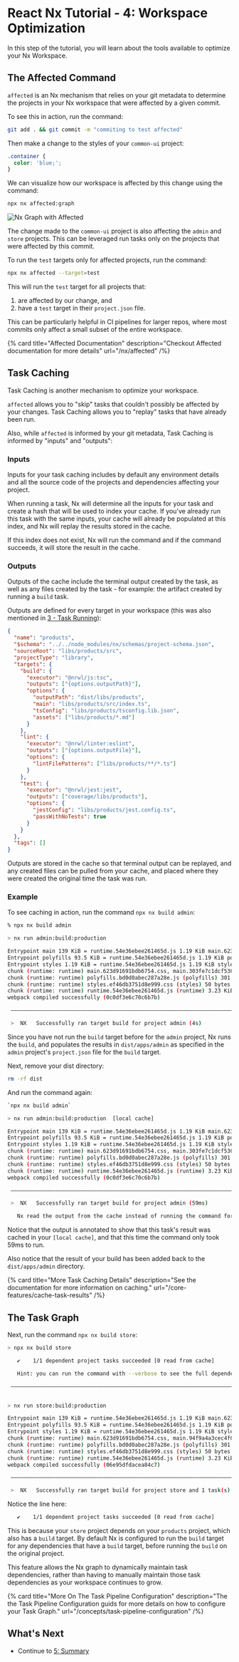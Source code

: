 # React Nx Tutorial - 4: Workspace Optimization

In this step of the tutorial, you will learn about the tools available to optimize your Nx Workspace.

## The Affected Command

`affected` is an Nx mechanism that relies on your git metadata to determine the projects in your Nx workspace that were affected by a given commit.

To see this in action, run the command:

```bash
git add . && git commit -m "commiting to test affected"
```

Then make a change to the styles of your `common-ui` project:

```css {% fileName="libs/common-ui/src/lib/common-ui.module.css" %}
.container {
  color: 'blue;';
}
```

We can visualize how our workspace is affected by this change using the command:

```bash
npx nx affected:graph
```

![Nx Graph with Affected](/shared/react-tutorial/nx-graph-with-affected.png)

The change made to the `common-ui` project is also affecting the `admin` and `store` projects. This can be leveraged run tasks only on the projects that were affected by this commit.

To run the `test` targets only for affected projects, run the command:

```bash
npx nx affected --target=test
```

This will run the `test` target for all projects that:

1. are affected by our change, and
2. have a `test` target in their `project.json` file.

This can be particularly helpful in CI pipelines for larger repos, where most commits only affect a small subset of the entire workspace.

{% card title="Affected Documentation" description="Checkout Affected documentation for more details" url="/nx/affected" /%}

## Task Caching

Task Caching is another mechanism to optimize your workspace.

`affected` allows you to "skip" tasks that couldn't possibly be affected by your changes. Task Caching allows you to "replay" tasks that have already been run.

Also, while `affected` is informed by your git metadata, Task Caching is informed by "inputs" and "outputs":

### Inputs

Inputs for your task caching includes by default any environment details and all the source code of the projects and dependencies affecting your project.

When running a task, Nx will determine all the inputs for your task and create a hash that will be used to index your cache. If you've already run this task with the same inputs, your cache will already be populated at this index, and Nx will replay the results stored in the cache.

If this index does not exist, Nx will run the command and if the command succeeds, it will store the result in the cache.

### Outputs

Outputs of the cache include the terminal output created by the task, as well as any files created by the task - for example: the artifact created by running a `build` task.

Outputs are defined for every target in your workspace (this was also mentioned in [3 - Task Running](/react-tutorial/3-task-running)):

```json {% fileName="libs/products/project.json" %}
{
  "name": "products",
  "$schema": "../../node_modules/nx/schemas/project-schema.json",
  "sourceRoot": "libs/products/src",
  "projectType": "library",
  "targets": {
    "build": {
      "executor": "@nrwl/js:tsc",
      "outputs": ["{options.outputPath}"],
      "options": {
        "outputPath": "dist/libs/products",
        "main": "libs/products/src/index.ts",
        "tsConfig": "libs/products/tsconfig.lib.json",
        "assets": ["libs/products/*.md"]
      }
    },
    "lint": {
      "executor": "@nrwl/linter:eslint",
      "outputs": ["{options.outputFile}"],
      "options": {
        "lintFilePatterns": ["libs/products/**/*.ts"]
      }
    },
    "test": {
      "executor": "@nrwl/jest:jest",
      "outputs": ["coverage/libs/products"],
      "options": {
        "jestConfig": "libs/products/jest.config.ts",
        "passWithNoTests": true
      }
    }
  },
  "tags": []
}
```

Outputs are stored in the cache so that terminal output can be replayed, and any created files can be pulled from your cache, and placed where they were created the original time the task was run.

### Example

To see caching in action, run the command `npx nx build admin`:

```bash
% npx nx build admin

> nx run admin:build:production

Entrypoint main 139 KiB = runtime.54e36ebee261465d.js 1.19 KiB main.623d91691bdb6754.css 42 bytes main.303fe7c1dcf5306b.js 137 KiB
Entrypoint polyfills 93.5 KiB = runtime.54e36ebee261465d.js 1.19 KiB polyfills.bd0d0abec287a28e.js 92.3 KiB
Entrypoint styles 1.19 KiB = runtime.54e36ebee261465d.js 1.19 KiB styles.ef46db3751d8e999.css 0 bytes
chunk (runtime: runtime) main.623d91691bdb6754.css, main.303fe7c1dcf5306b.js (main) 144 KiB (javascript) 50 bytes (css/mini-extract) [initial] [rendered]
chunk (runtime: runtime) polyfills.bd0d0abec287a28e.js (polyfills) 301 KiB [initial] [rendered]
chunk (runtime: runtime) styles.ef46db3751d8e999.css (styles) 50 bytes (javascript) 80 bytes (css/mini-extract) [initial] [rendered]
chunk (runtime: runtime) runtime.54e36ebee261465d.js (runtime) 3.23 KiB [entry] [rendered]
webpack compiled successfully (0c0df3e6c70c6b7b)

 ———————————————————————————————————————————————————————————————————————————————————————————————————

 >  NX   Successfully ran target build for project admin (4s)
```

Since you have not run the `build` target before for the `admin` project, Nx runs the `build`, and populates the results in `dist/apps/admin` as specified in the `admin` project's `project.json` file for the `build` target.

Next, remove your dist directory:

```bash
rm -rf dist
```

And run the command again:

```bash
`npx nx build admin`

> nx run admin:build:production  [local cache]

Entrypoint main 139 KiB = runtime.54e36ebee261465d.js 1.19 KiB main.623d91691bdb6754.css 42 bytes main.303fe7c1dcf5306b.js 137 KiB
Entrypoint polyfills 93.5 KiB = runtime.54e36ebee261465d.js 1.19 KiB polyfills.bd0d0abec287a28e.js 92.3 KiB
Entrypoint styles 1.19 KiB = runtime.54e36ebee261465d.js 1.19 KiB styles.ef46db3751d8e999.css 0 bytes
chunk (runtime: runtime) main.623d91691bdb6754.css, main.303fe7c1dcf5306b.js (main) 144 KiB (javascript) 50 bytes (css/mini-extract) [initial] [rendered]
chunk (runtime: runtime) polyfills.bd0d0abec287a28e.js (polyfills) 301 KiB [initial] [rendered]
chunk (runtime: runtime) styles.ef46db3751d8e999.css (styles) 50 bytes (javascript) 80 bytes (css/mini-extract) [initial] [rendered]
chunk (runtime: runtime) runtime.54e36ebee261465d.js (runtime) 3.23 KiB [entry] [rendered]
webpack compiled successfully (0c0df3e6c70c6b7b)

 ———————————————————————————————————————————————————————————————————————————————————————————————————

 >  NX   Successfully ran target build for project admin (59ms)

   Nx read the output from the cache instead of running the command for 1 out of 1 tasks.
```

Notice that the output is annotated to show that this task's result was cached in your `[local cache]`, and that this time the command only took 59ms to run.

Also notice that the result of your build has been added back to the `dist/apps/admin` directory.

{% card title="More Task Caching Details" description="See the documentation for more information on caching." url="/core-features/cache-task-results" /%}

## The Task Graph

Next, run the command `npx nx build store`:

```bash
> npx nx build store

   ✔    1/1 dependent project tasks succeeded [0 read from cache]

   Hint: you can run the command with --verbose to see the full dependent project outputs

 ———————————————————————————————————————————————————————————————————————————————————————————————————


> nx run store:build:production

Entrypoint main 139 KiB = runtime.54e36ebee261465d.js 1.19 KiB main.623d91691bdb6754.css 42 bytes main.94f9a4a3cec4f056.js 138 KiB
Entrypoint polyfills 93.5 KiB = runtime.54e36ebee261465d.js 1.19 KiB polyfills.bd0d0abec287a28e.js 92.3 KiB
Entrypoint styles 1.19 KiB = runtime.54e36ebee261465d.js 1.19 KiB styles.ef46db3751d8e999.css 0 bytes
chunk (runtime: runtime) main.623d91691bdb6754.css, main.94f9a4a3cec4f056.js (main) 145 KiB (javascript) 50 bytes (css/mini-extract) [initial] [rendered]
chunk (runtime: runtime) polyfills.bd0d0abec287a28e.js (polyfills) 301 KiB [initial] [rendered]
chunk (runtime: runtime) styles.ef46db3751d8e999.css (styles) 50 bytes (javascript) 80 bytes (css/mini-extract) [initial] [rendered]
chunk (runtime: runtime) runtime.54e36ebee261465d.js (runtime) 3.23 KiB [entry] [rendered]
webpack compiled successfully (06e95dfdacea84c7)

 ———————————————————————————————————————————————————————————————————————————————————————————————————

 >  NX   Successfully ran target build for project store and 1 task(s) it depends on (5s)
```

Notice the line here:

```bash
   ✔    1/1 dependent project tasks succeeded [0 read from cache]
```

This is because your `store` project depends on your `products` project, which also has a `build` target. By default Nx is configured to run the `build` target for any dependencies that have a `build` target, before running the `build` on the original project.

This feature allows the Nx graph to dynamically maintain task dependencies, rather than having to manually maintain those task dependencies as your workspace continues to grow.

{% card title="More On The Task Pipeline Configuration" description="The the Task Pipeline Configuration guids for more details on how to configure your Task Graph." url="/concepts/task-pipeline-configuration" /%}

## What's Next

- Continue to [5: Summary](/react-tutorial/5-summary)
